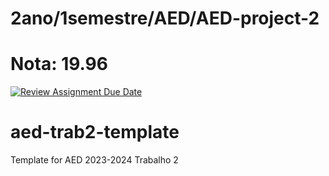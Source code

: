 # 2ano/1semestre/AED/AED-project-2

# Nota: 19.96

[![Review Assignment Due Date](https://classroom.github.com/assets/deadline-readme-button-24ddc0f5d75046c5622901739e7c5dd533143b0c8e959d652212380cedb1ea36.svg)](https://classroom.github.com/a/YI9dkc-z)
# aed-trab2-template
Template for AED 2023-2024 Trabalho 2
